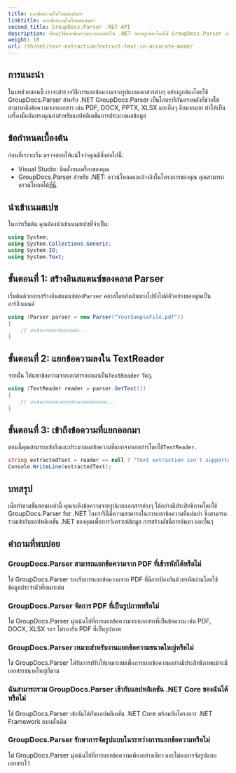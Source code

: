 ```yaml
---
title: แยกข้อความในโหมดแม่นยำ
linktitle: แยกข้อความในโหมดแม่นยำ
second_title: GroupDocs.Parser .NET API
description: เรียนรู้วิธีแยกข้อความจากเอกสารใน .NET อย่างถูกต้องโดยใช้ GroupDocs.Parser เพื่อการประมวลผลข้อมูลที่ราบรื่น
weight: 18
url: /th/net/text-extraction/extract-text-in-accurate-mode/
---
```

## การแนะนำ
ในบทช่วยสอนนี้ เราจะสำรวจวิธีการแยกข้อความจากรูปแบบเอกสารต่างๆ อย่างถูกต้องโดยใช้ GroupDocs.Parser สำหรับ .NET GroupDocs.Parser เป็นไลบรารีอันทรงพลังที่ช่วยให้สามารถดึงข้อความจากเอกสาร เช่น PDF, DOCX, PPTX, XLSX และอื่นๆ อีกมากมาย ทำให้เป็นเครื่องมืออันทรงคุณค่าสำหรับแอปพลิเคชันการประมวลผลข้อมูล
## ข้อกำหนดเบื้องต้น
ก่อนที่เราจะเริ่ม ตรวจสอบให้แน่ใจว่าคุณมีสิ่งต่อไปนี้:
- Visual Studio: ติดตั้งบนเครื่องของคุณ
-  GroupDocs.Parser สำหรับ .NET: ดาวน์โหลดและอ้างอิงในโครงการของคุณ คุณสามารถดาวน์โหลดได้[ที่นี่](https://releases.groupdocs.com/parser/net/).

## นำเข้าเนมสเปซ
ในการเริ่มต้น คุณต้องนำเข้าเนมสเปซที่จำเป็น:
```csharp
using System;
using System.Collections.Generic;
using System.IO;
using System.Text;
```
## ขั้นตอนที่ 1: สร้างอินสแตนซ์ของคลาส Parser
 เริ่มต้นด้วยการสร้างอินสแตนซ์ของ`Parser` คลาสโดยส่งเส้นทางไปยังไฟล์ตัวอย่างของคุณเป็นอาร์กิวเมนต์
```csharp
using (Parser parser = new Parser("YourSampleFile.pdf"))
{
    // ดำเนินการแยกข้อความต่อ...
}
```
## ขั้นตอนที่ 2: แยกข้อความลงใน TextReader
 จากนั้น ให้แยกข้อความจากเอกสารออกมาเป็น`TextReader` วัตถุ.
```csharp
using (TextReader reader = parser.GetText())
{
    // ดำเนินการต่อด้วยการประมวลผลข้อความ...
}
```
## ขั้นตอนที่ 3: เข้าถึงข้อความที่แยกออกมา
 ตอนนี้คุณสามารถเข้าถึงและประมวลผลข้อความที่แยกจากเอกสารโดยใช้`TextReader`.
```csharp
string extractedText = reader == null ? "Text extraction isn't supported" : reader.ReadToEnd();
Console.WriteLine(extractedText);
```

## บทสรุป
เมื่อทำตามขั้นตอนเหล่านี้ คุณจะดึงข้อความจากรูปแบบเอกสารต่างๆ ได้อย่างมีประสิทธิภาพโดยใช้ GroupDocs.Parser for .NET ไลบรารีนี้มีความสามารถในการแยกข้อความที่แม่นยำ ซึ่งสามารถรวมเข้ากับแอปพลิเคชัน .NET ของคุณเพื่อการวิเคราะห์ข้อมูล การสร้างดัชนีการค้นหา และอื่นๆ

## คำถามที่พบบ่อย
### GroupDocs.Parser สามารถแยกข้อความจาก PDF ที่เข้ารหัสได้หรือไม่
ใช่ GroupDocs.Parser รองรับการแยกข้อความจาก PDF ที่มีการป้องกันด้วยรหัสผ่านโดยใช้ข้อมูลประจำตัวที่เหมาะสม
### GroupDocs.Parser จัดการ PDF ที่เป็นรูปภาพหรือไม่
ไม่ GroupDocs.Parser มุ่งเน้นไปที่การแยกข้อความจากเอกสารที่เป็นข้อความ เช่น PDF, DOCX, XLSX ฯลฯ ไม่รองรับ PDF ที่เป็นรูปภาพ
### GroupDocs.Parser เหมาะสำหรับงานแยกข้อความขนาดใหญ่หรือไม่
ใช่ GroupDocs.Parser ได้รับการปรับให้เหมาะสมเพื่อการแยกข้อความอย่างมีประสิทธิภาพแม้จะมีเอกสารขนาดใหญ่ก็ตาม
### ฉันสามารถรวม GroupDocs.Parser เข้ากับแอปพลิเคชัน .NET Core ของฉันได้หรือไม่
ใช่ GroupDocs.Parser เข้ากันได้กับแอปพลิเคชัน .NET Core พร้อมกับโครงการ .NET Framework แบบดั้งเดิม
### GroupDocs.Parser รักษาการจัดรูปแบบในระหว่างการแยกข้อความหรือไม่
ไม่ GroupDocs.Parser มุ่งเน้นไปที่การแยกข้อความเพียงอย่างเดียว และไม่คงการจัดรูปแบบเอกสารไว้